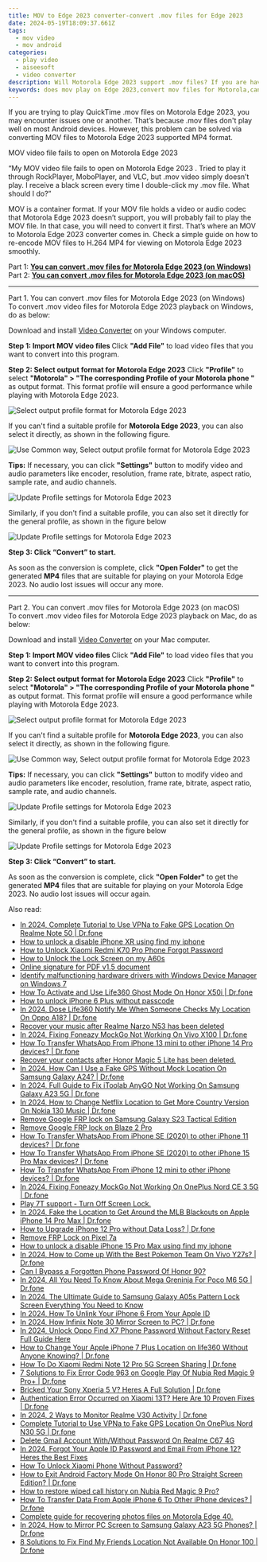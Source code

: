 ```yaml
---
title: MOV to Edge 2023 converter-convert .mov files for Edge 2023
date: 2024-05-19T18:09:37.661Z
tags: 
  - mov video
  - mov android
categories: 
  - play video
  - aiseesoft
  - video converter
description: Will Motorola Edge 2023 support .mov files? If you are having issues playing MOV files on Motorola Edge 2023, you are just here in the right place. This article explains how to get Motorola Edge 2023 playing MOV movies in simple steps.
keywords: does mov play on Edge 2023,convert mov files for Motorola,can't play .mov on Motorola,mov to Motorola Edge 2023 converter,.mov playback on Motorola Edge 2023,Motorola mov support,mov to h264 converter android,mov video converter for android,mov converter for android,mov converter android 2018,best mov transcoder android,how to converter 720p to mov on android
---
```


<div class="atpl-content atpl-for-aiseesoft-video-converter play-mov-on-android">

<div class="atpl-post-description-part-1">
<div class="tpl-content-sub-paragraph-normal">
  <p>
    If you are trying to play QuickTime .mov files on Motorola Edge 2023, you may encounter issues one or another. That’s because .mov files don't play well on most Android devices. However, this problem can be solved via converting MOV files to Motorola Edge 2023 supported MP4 format. 
  </p>
</div>
</div>



<div class="atpl-post-description-part-2">
<div class="tpl-content-sub-paragraph-question">
  MOV video file fails to open on Motorola Edge 2023 
</div>
<div class="tpl-content-sub-paragraph-content">
  <p>
    “My MOV video file fails to open on Motorola Edge 2023 . Tried to play it through RockPlayer, MoboPlayer, and VLC, but .mov video simply doesn’t play. I receive a black screen every time I double-click my .mov file. What should I do?”
  </p>
  <p>
    MOV is a container format. If your MOV file holds a video or audio codec that Motorola Edge 2023 doesn’t support, you will probably fail to play the MOV file. In that case, you will need to convert it first. That’s where an MOV to Motorola Edge 2023  converter comes in. Check a simple guide on how to re-encode MOV files to H.264 MP4 for viewing on Motorola Edge 2023  smoothly. 
  </p>
</div>
</div>

Part 1: <strong><a href="#p1">You can convert .mov files for Motorola Edge 2023 (on Windows)</a></strong>
Part 2: <strong><a href="#p2">You can convert .mov files for Motorola Edge 2023 (on macOS)</a></strong>

<!-- Part 1 -->
<a id="p1" name="p1" ></a><hr>

<div class="atpl-step-part-style">Part 1. You can convert .mov files for Motorola Edge 2023 (on Windows)</div>
To convert .mov video files for Motorola Edge 2023 playback on Windows, do as below:

Download and install <a class="atpl-step-content-a-style" href="https://tools.techidaily.com/aiseesoft-total-video-converter/" >Video Converter</a> on your Windows computer.


<strong>Step 1: Import MOV video files </strong>
Click <b>"Add File"</b> to load video files that you want to convert into this program.

<strong>Step 2: Select output format for Motorola Edge 2023</strong>
Click <b>"Profile"</b> to select <b>"Motorola" > "The corresponding Profile of your Motorola phone "</b> as output format. This format profile will ensure a good performance while playing with Motorola Edge 2023.

<img src="https://tools.techidaily.com/images/apps/aiseesoft/video-converter/devices/moto/fv.mp4/win/profile-4.png" class="atpl-imgstyle" alt="Select output profile format for Motorola Edge 2023" />

If you can't find a suitable profile for **Motorola Edge 2023**, you can also select it directly, as shown in the following figure.

<img src="https://tools.techidaily.com/images/apps/aiseesoft/video-converter/devices/common_android/fv.mp4/win/profile.png" class="atpl-imgstyle" alt="Use Common way, Select output profile format for Motorola Edge 2023" />

<strong>Tips:</strong>
If necessary, you can click <b>"Settings"</b> button to modify video and audio parameters like encoder, resolution, frame rate, bitrate, aspect ratio, sample rate, and audio channels. 

<img src="https://tools.techidaily.com/images/apps/aiseesoft/video-converter/devices/moto/fv.mp4/win/settings-4.png" class="atpl-imgstyle"  alt="Update Profile settings for Motorola Edge 2023" />

Similarly, if you don't find a suitable profile, you can also set it directly for the general profile, as shown in the figure below

<img src="https://tools.techidaily.com/images/apps/aiseesoft/video-converter/devices/common_android/fv.mp4/win/settings.png" class="atpl-imgstyle"  alt="Update Profile settings for Motorola Edge 2023" />

<strong>Step 3: Click “Convert” to start.</strong>

As soon as the conversion is complete, click <b>"Open Folder"</b> to get the generated <b>MP4</b> files that are suitable for playing on your Motorola Edge 2023. No audio lost issues will occur any more.

<!-- Part 2 -->
<a id="p2" name="p2"></a><hr>

<div class="atpl-step-part-style">Part 2. You can convert .mov files for Motorola Edge 2023 (on macOS)</div>
To convert .mov video files for Motorola Edge 2023 playback on Mac, do as below:

Download and install <a class="atpl-step-content-a-style" href="https://tools.techidaily.com/aiseesoft-total-video-converter/" >Video Converter</a> on your Mac computer.

<strong>Step 1: Import MOV video files </strong>
Click <b>"Add File"</b> to load video files that you want to convert into this program.

<strong>Step 2: Select output format for Motorola Edge 2023</strong>
Click <b>"Profile"</b> to select <b>"Motorola" > "The corresponding Profile of your Motorola phone "</b> as output format. This format profile will ensure a good performance while playing with Motorola Edge 2023.

<img src="https://tools.techidaily.com/images/apps/aiseesoft/video-converter/devices/moto/fv.mp4/mac/profile.png" class="atpl-imgstyle" alt="Select output profile format for Motorola Edge 2023" />

If you can't find a suitable profile for **Motorola Edge 2023**, you can also select it directly, as shown in the following figure.

<img src="https://tools.techidaily.com/images/apps/aiseesoft/video-converter/devices/common_android/fv.mp4/mac/profile.png" class="atpl-imgstyle" alt="Use Common way, Select output profile format for Motorola Edge 2023" />

<strong>Tips:</strong>
If necessary, you can click <b>"Settings"</b> button to modify video and audio parameters like encoder, resolution, frame rate, bitrate, aspect ratio, sample rate, and audio channels. 

<img src="https://tools.techidaily.com/images/apps/aiseesoft/video-converter/devices/moto/fv.mp4/mac/settings.png" class="atpl-imgstyle"  alt="Update Profile settings for Motorola Edge 2023" />

Similarly, if you don't find a suitable profile, you can also set it directly for the general profile, as shown in the figure below

<img src="https://tools.techidaily.com/images/apps/aiseesoft/video-converter/devices/common_android/fv.mp4/win/settings.png" class="atpl-imgstyle"  alt="Update Profile settings for Motorola Edge 2023" />

<strong>Step 3: Click “Convert” to start.</strong>

As soon as the conversion is complete, click <b>"Open Folder"</b> to get the generated <b>MP4</b> files that are suitable for playing on your Motorola Edge 2023. No audio lost issues will occur again.



<div class="atpl-post-end">
  <div class="atpl-post-device-model-description">
    
  </div>
</div>

<ins class="adsbygoogle"
     style="display:block"
     data-ad-client="ca-pub-7571918770474297"
     data-ad-slot="8358498916"
     data-ad-format="auto"
     data-full-width-responsive="true"></ins>


</div>
<ins class="adsbygoogle"
    style="display:block"
    data-ad-format="autorelaxed"
    data-ad-client="ca-pub-7571918770474297"
    data-ad-slot="1223367746"></ins>

<span class="atpl-alsoreadstyle">Also read:</span>
<div><ul>
<li><a href="https://review-topics.techidaily.com/in-2024-complete-tutorial-to-use-vpna-to-fake-gps-location-on-realme-note-50-drfone-by-drfone-virtual-android/"><u>In 2024, Complete Tutorial to Use VPNa to Fake GPS Location On Realme Note 50 | Dr.fone</u></a></li>
<li><a href="https://review-topics.techidaily.com/how-to-unlock-a-disable-iphone-xr-using-find-my-iphone-by-drfone-ios-unlock-ios-unlock/"><u>How to unlock a disable iPhone XR using find my iphone</u></a></li>
<li><a href="https://review-topics.techidaily.com/how-to-unlock-xiaomi-redmi-k70-pro-phone-forgot-password-by-drfone-android-unlock-android-unlock/"><u>How to Unlock Xiaomi Redmi K70 Pro Phone Forgot Password</u></a></li>
<li><a href="https://review-topics.techidaily.com/how-to-unlock-the-lock-screen-on-my-a60s-by-drfone-android-unlock-android-unlock/"><u>How to Unlock the Lock Screen on my A60s</u></a></li>
<li><a href="https://review-topics.techidaily.com/online-signature-for-pdf-v15-document-by-ldigisigner-sign-a-pdf-sign-a-pdf/"><u>Online signature for PDF v1.5 document</u></a></li>
<li><a href="https://review-topics.techidaily.com/identify-malfunctioning-hardware-drivers-with-windows-device-manager-on-windows-7-by-drivereasy-guide/"><u>Identify malfunctioning hardware drivers with Windows Device Manager on Windows 7</u></a></li>
<li><a href="https://review-topics.techidaily.com/how-to-activate-and-use-life360-ghost-mode-on-honor-x50i-drfone-by-drfone-virtual-android/"><u>How To Activate and Use Life360 Ghost Mode On Honor X50i | Dr.fone</u></a></li>
<li><a href="https://review-topics.techidaily.com/how-to-unlock-iphone-6-plus-without-passcode-by-drfone-ios-unlock-ios-unlock/"><u>How to unlock iPhone 6 Plus without passcode</u></a></li>
<li><a href="https://review-topics.techidaily.com/in-2024-dose-life360-notify-me-when-someone-checks-my-location-on-oppo-a18-drfone-by-drfone-virtual-android/"><u>In 2024, Dose Life360 Notify Me When Someone Checks My Location On Oppo A18? | Dr.fone</u></a></li>
<li><a href="https://review-topics.techidaily.com/recover-your-music-after-realme-narzo-n53-has-been-deleted-by-fonelab-android-recover-music/"><u>Recover your music after Realme Narzo N53 has been deleted</u></a></li>
<li><a href="https://review-topics.techidaily.com/in-2024-fixing-foneazy-mockgo-not-working-on-vivo-x100-drfone-by-drfone-virtual-android/"><u>In 2024, Fixing Foneazy MockGo Not Working On Vivo X100 | Dr.fone</u></a></li>
<li><a href="https://review-topics.techidaily.com/how-to-transfer-whatsapp-from-iphone-13-mini-to-other-iphone-14-pro-devices-drfone-by-drfone-transfer-whatsapp-from-ios-transfer-whatsapp-from-ios/"><u>How To Transfer WhatsApp From iPhone 13 mini to other iPhone 14 Pro devices? | Dr.fone</u></a></li>
<li><a href="https://review-topics.techidaily.com/recover-your-contacts-after-honor-magic-5-lite-has-been-deleted-by-fonelab-android-recover-contacts/"><u>Recover your contacts after Honor Magic 5 Lite has been deleted.</u></a></li>
<li><a href="https://review-topics.techidaily.com/in-2024-how-can-i-use-a-fake-gps-without-mock-location-on-samsung-galaxy-a24-drfone-by-drfone-virtual-android/"><u>In 2024, How Can I Use a Fake GPS Without Mock Location On Samsung Galaxy A24? | Dr.fone</u></a></li>
<li><a href="https://review-topics.techidaily.com/in-2024-full-guide-to-fix-itoolab-anygo-not-working-on-samsung-galaxy-a23-5g-drfone-by-drfone-virtual-android/"><u>In 2024, Full Guide to Fix iToolab AnyGO Not Working On Samsung Galaxy A23 5G | Dr.fone</u></a></li>
<li><a href="https://review-topics.techidaily.com/in-2024-how-to-change-netflix-location-to-get-more-country-version-on-nokia-130-music-drfone-by-drfone-virtual-android/"><u>In 2024, How to Change Netflix Location to Get More Country Version On Nokia 130 Music | Dr.fone</u></a></li>
<li><a href="https://review-topics.techidaily.com/remove-google-frp-lock-on-samsung-galaxy-s23-tactical-edition-by-drfone-android-unlock-remove-google-frp/"><u>Remove Google FRP lock on Samsung Galaxy S23 Tactical Edition</u></a></li>
<li><a href="https://review-topics.techidaily.com/remove-google-frp-lock-on-blaze-2-pro-by-drfone-android-unlock-remove-google-frp/"><u>Remove Google FRP lock on Blaze 2 Pro</u></a></li>
<li><a href="https://review-topics.techidaily.com/how-to-transfer-whatsapp-from-iphone-se-2020-to-other-iphone-11-devices-drfone-by-drfone-transfer-whatsapp-from-ios-transfer-whatsapp-from-ios/"><u>How To Transfer WhatsApp From iPhone SE (2020) to other iPhone 11 devices? | Dr.fone</u></a></li>
<li><a href="https://review-topics.techidaily.com/how-to-transfer-whatsapp-from-iphone-se-2020-to-other-iphone-15-pro-max-devices-drfone-by-drfone-transfer-whatsapp-from-ios-transfer-whatsapp-from-ios/"><u>How To Transfer WhatsApp From iPhone SE (2020) to other iPhone 15 Pro Max devices? | Dr.fone</u></a></li>
<li><a href="https://review-topics.techidaily.com/how-to-transfer-whatsapp-from-iphone-12-mini-to-other-iphone-devices-drfone-by-drfone-transfer-whatsapp-from-ios-transfer-whatsapp-from-ios/"><u>How To Transfer WhatsApp From iPhone 12 mini to other iPhone devices? | Dr.fone</u></a></li>
<li><a href="https://review-topics.techidaily.com/in-2024-fixing-foneazy-mockgo-not-working-on-oneplus-nord-ce-3-5g-drfone-by-drfone-virtual-android/"><u>In 2024, Fixing Foneazy MockGo Not Working On OnePlus Nord CE 3 5G | Dr.fone</u></a></li>
<li><a href="https://review-topics.techidaily.com/play-7t-support-turn-off-screen-lock-by-drfone-android-unlock-android-unlock/"><u>Play 7T support - Turn Off Screen Lock.</u></a></li>
<li><a href="https://review-topics.techidaily.com/in-2024-fake-the-location-to-get-around-the-mlb-blackouts-on-apple-iphone-14-pro-max-drfone-by-drfone-virtual-ios/"><u>In 2024, Fake the Location to Get Around the MLB Blackouts on Apple iPhone 14 Pro Max | Dr.fone</u></a></li>
<li><a href="https://review-topics.techidaily.com/how-to-upgrade-iphone-12-pro-without-data-loss-drfone-by-drfone-ios-system-repair-ios-system-repair/"><u>How to Upgrade iPhone 12 Pro without Data Loss? | Dr.fone</u></a></li>
<li><a href="https://review-topics.techidaily.com/remove-frp-lock-on-pixel-7a-by-drfone-android-unlock-remove-google-frp/"><u>Remove FRP Lock on Pixel 7a</u></a></li>
<li><a href="https://review-topics.techidaily.com/how-to-unlock-a-disable-iphone-15-pro-max-using-find-my-iphone-by-drfone-ios-unlock-ios-unlock/"><u>How to unlock a disable iPhone 15 Pro Max using find my iphone</u></a></li>
<li><a href="https://change-location.techidaily.com/in-2024-how-to-come-up-with-the-best-pokemon-team-on-vivo-y27s-drfone-by-drfone-virtual-android/"><u>In 2024, How to Come up With the Best Pokemon Team On Vivo Y27s? | Dr.fone</u></a></li>
<li><a href="https://unlock-android.techidaily.com/can-i-bypass-a-forgotten-phone-password-of-honor-90-by-drfone-android/"><u>Can I Bypass a Forgotten Phone Password Of Honor 90?</u></a></li>
<li><a href="https://pokemon-go-android.techidaily.com/in-2024-all-you-need-to-know-about-mega-greninja-for-poco-m6-5g-drfone-by-drfone-virtual-android/"><u>In 2024, All You Need To Know About Mega Greninja For Poco M6 5G | Dr.fone</u></a></li>
<li><a href="https://android-unlock.techidaily.com/in-2024-the-ultimate-guide-to-samsung-galaxy-a05s-pattern-lock-screen-everything-you-need-to-know-by-drfone-android/"><u>In 2024, The Ultimate Guide to Samsung Galaxy A05s Pattern Lock Screen Everything You Need to Know</u></a></li>
<li><a href="https://apple-account.techidaily.com/in-2024-how-to-unlink-your-iphone-6-from-your-apple-id-by-drfone-ios/"><u>In 2024, How To Unlink Your iPhone 6 From Your Apple ID</u></a></li>
<li><a href="https://screen-mirror.techidaily.com/in-2024-how-infinix-note-30-mirror-screen-to-pc-drfone-by-drfone-android/"><u>In 2024, How Infinix Note 30 Mirror Screen to PC? | Dr.fone</u></a></li>
<li><a href="https://android-unlock.techidaily.com/in-2024-unlock-oppo-find-x7-phone-password-without-factory-reset-full-guide-here-by-drfone-android/"><u>In 2024, Unlock Oppo Find X7 Phone Password Without Factory Reset Full Guide Here</u></a></li>
<li><a href="https://location-social.techidaily.com/how-to-change-your-apple-iphone-7-plus-location-on-life360-without-anyone-knowing-drfone-by-drfone-virtual-ios/"><u>How to Change Your Apple iPhone 7 Plus Location on life360 Without Anyone Knowing? | Dr.fone</u></a></li>
<li><a href="https://screen-mirror.techidaily.com/how-to-do-xiaomi-redmi-note-12-pro-5g-screen-sharing-drfone-by-drfone-android/"><u>How To Do Xiaomi Redmi Note 12 Pro 5G Screen Sharing | Dr.fone</u></a></li>
<li><a href="https://howto.techidaily.com/7-solutions-to-fix-error-code-963-on-google-play-of-nubia-red-magic-9-proplus-drfone-by-drfone-fix-android-problems-fix-android-problems/"><u>7 Solutions to Fix Error Code 963 on Google Play Of Nubia Red Magic 9 Pro+ | Dr.fone</u></a></li>
<li><a href="https://howto.techidaily.com/bricked-your-sony-xperia-5-v-heres-a-full-solution-drfone-by-drfone-fix-android-problems-fix-android-problems/"><u>Bricked Your Sony Xperia 5 V? Heres A Full Solution | Dr.fone</u></a></li>
<li><a href="https://howto.techidaily.com/authentication-error-occurred-on-xiaomi-13t-here-are-10-proven-fixes-drfone-by-drfone-fix-android-problems-fix-android-problems/"><u>Authentication Error Occurred on Xiaomi 13T? Here Are 10 Proven Fixes | Dr.fone</u></a></li>
<li><a href="https://android-location-track.techidaily.com/in-2024-2-ways-to-monitor-realme-v30-activity-drfone-by-drfone-virtual-android/"><u>In 2024, 2 Ways to Monitor Realme V30 Activity | Dr.fone</u></a></li>
<li><a href="https://fake-location.techidaily.com/complete-tutorial-to-use-vpna-to-fake-gps-location-on-oneplus-nord-n30-5g-drfone-by-drfone-virtual-android/"><u>Complete Tutorial to Use VPNa to Fake GPS Location On OnePlus Nord N30 5G | Dr.fone</u></a></li>
<li><a href="https://easy-unlock-android.techidaily.com/delete-gmail-account-withwithout-password-on-realme-c67-4g-by-drfone-android/"><u>Delete Gmail Account With/Without Password On Realme C67 4G</u></a></li>
<li><a href="https://apple-account.techidaily.com/in-2024-forgot-your-apple-id-password-and-email-from-iphone-12-heres-the-best-fixes-by-drfone-ios/"><u>In 2024, Forgot Your Apple ID Password and Email From iPhone 12? Heres the Best Fixes</u></a></li>
<li><a href="https://unlock-android.techidaily.com/how-to-unlock-xiaomi-phone-without-password-by-drfone-android/"><u>How To Unlock Xiaomi Phone Without Password?</u></a></li>
<li><a href="https://change-location.techidaily.com/how-to-exit-android-factory-mode-on-honor-80-pro-straight-screen-edition-drfone-by-drfone-fix-android-problems-fix-android-problems/"><u>How to Exit Android Factory Mode On Honor 80 Pro Straight Screen Edition? | Dr.fone</u></a></li>
<li><a href="https://blog-min.techidaily.com/how-to-restore-wiped-call-history-on-nubia-red-magic-9-pro-by-fonelab-android-recover-call-logs/"><u>How to restore wiped call history on Nubia Red Magic 9 Pro?</u></a></li>
<li><a href="https://techidaily.com/how-to-transfer-data-from-apple-iphone-6-to-other-iphone-devices-drfone-by-drfone-transfer-data-from-ios-transfer-data-from-ios/"><u>How To Transfer Data From Apple iPhone 6 To Other iPhone devices? | Dr.fone</u></a></li>
<li><a href="https://phone-solutions.techidaily.com/complete-guide-for-recovering-photos-files-on-motorola-edge-40-by-fonelab-android-recover-photos/"><u>Complete guide for recovering photos files on Motorola Edge 40.</u></a></li>
<li><a href="https://screen-mirror.techidaily.com/in-2024-how-to-mirror-pc-screen-to-samsung-galaxy-a23-5g-phones-drfone-by-drfone-android/"><u>In 2024, How to Mirror PC Screen to Samsung Galaxy A23 5G Phones? | Dr.fone</u></a></li>
<li><a href="https://location-fake.techidaily.com/8-solutions-to-fix-find-my-friends-location-not-available-on-honor-100-drfone-by-drfone-virtual-android/"><u>8 Solutions to Fix Find My Friends Location Not Available On Honor 100 | Dr.fone</u></a></li>
</ul></div>


